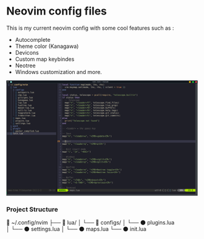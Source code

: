 # Neovim config files
This is my current neovim config with some cool features such as :
 - Autocomplete
 - Theme color (Kanagawa)
 - Devicons
 - Custom map keybindes 
 - Neotree
 - Windows customization and more.


![Image Alt Text](https://github.com/Aliiiiii404/Neovim-config/blob/main/images/neovim-screen.png)



### Project Structure
📂 ~/.config/nvim
├── 📂 lua/
│	 └── 📂 configs/
│    └── 🌑 plugins.lua   
│	 └── 🌑 settings.lua
│	 └── 🌑 maps.lua
└── 🌑 init.lua
